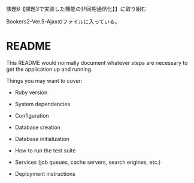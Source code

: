 課題6【課題3で実装した機能の非同期通信化】】に取り組む

Bookers2-Ver.5-Ajaxのファイルに入っている。

# README

This README would normally document whatever steps are necessary to get the
application up and running.

Things you may want to cover:

* Ruby version

* System dependencies

* Configuration

* Database creation

* Database initialization

* How to run the test suite

* Services (job queues, cache servers, search engines, etc.)

* Deployment instructions